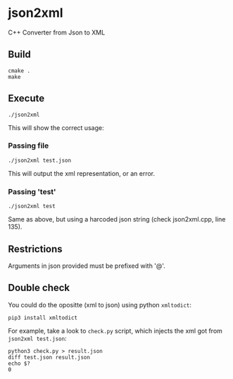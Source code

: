 # json2xml

C++ Converter from Json to XML

## Build

    cmake .
    make

## Execute

    ./json2xml

This will show the correct usage:

### Passing file

    ./json2xml test.json

This will output the xml representation, or an error.

### Passing 'test'

    ./json2xml test

Same as above, but using a harcoded json string (check json2xml.cpp, line 135).

## Restrictions

Arguments in json provided must be prefixed with '@'.

## Double check

You could do the opositte (xml to json) using python `xmltodict`:

    pip3 install xmltodict

For example, take a look to `check.py` script, which injects the xml got from `json2xml test.json`:

    python3 check.py > result.json
    diff test.json result.json
    echo $?
    0


